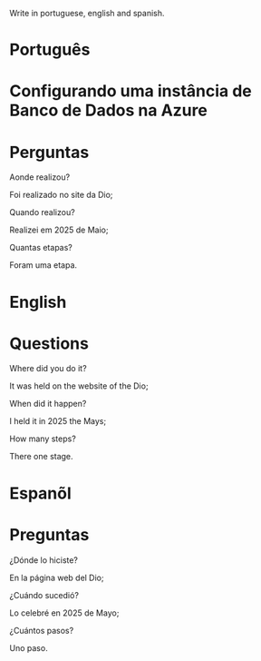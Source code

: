 Write in portuguese, english and spanish.

# Português 

#   Configurando uma instância de Banco de Dados na Azure





# Perguntas

Aonde realizou?

Foi realizado no site da Dio;

Quando realizou?

Realizei em 2025 de Maio;

Quantas etapas?

Foram uma etapa.




# English


# 

# Questions

Where did you do it?

It was held on the website of the Dio;

When did it happen?

I held it in 2025 the Mays;

How many steps?

There one stage.




# Espanõl


# 

# Preguntas

¿Dónde lo hiciste?

En la página web del Dio;

¿Cuándo sucedió?

Lo celebré en 2025 de Mayo;

¿Cuántos pasos?

  Uno paso.





